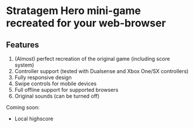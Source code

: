 # Stratagem Hero mini-game recreated for your web-browser

## Features

1. (Almost) perfect recreation of the original game (including score system)
2. Controller support (tested with Dualsense and Xbox One/SX controllers)
3. Fully responsive design
4. Swipe controls for mobile devices
5. Full offline support for supported browsers
6. Original sounds (can be turned off)

Coming soon:

- Local highscore
